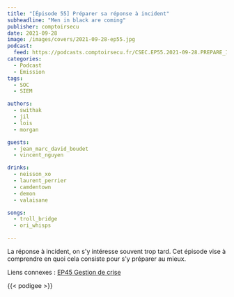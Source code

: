 ```yaml
---
title: "[Épisode 55] Préparer sa réponse à incident"
subheadline: "Men in black are coming"
publisher: comptoirsecu
date: 2021-09-28
image: /images/covers/2021-09-28-ep55.jpg
podcast:
  feed: https://podcasts.comptoirsecu.fr/CSEC.EP55.2021-09-28.PREPARE_IR.m4a
categories:
  - Podcast
  - Emission
tags:
  - SOC
  - SIEM

authors:
  - swithak
  - jil
  - lois
  - morgan

guests:
  - jean_marc_david_boudet
  - vincent_nguyen

drinks:
  - neisson_xo
  - laurent_perrier
  - camdentown
  - demon
  - valaisane

songs:
  - troll_bridge
  - ori_whisps

---
```


La réponse à incident, on s'y intéresse souvent trop tard. Cet épisode vise à comprendre en quoi cela consiste pour s'y préparer au mieux.

Liens connexes : [EP45 Gestion de crise](https://www.comptoirsecu.fr/podcast/%C3%A9pisode-45-la-gestion-de-crise/)

{{< podigee >}}
